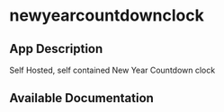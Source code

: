 # newyearcountdownclock

## App Description

Self Hosted, self contained New Year Countdown clock

## Available Documentation

